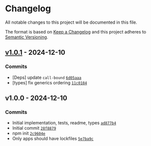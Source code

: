 # Changelog

All notable changes to this project will be documented in this file.

The format is based on [Keep a Changelog](https://keepachangelog.com/en/1.0.0/)
and this project adheres to [Semantic Versioning](https://semver.org/spec/v2.0.0.html).

## [v1.0.1](https://github.com/ljharb/side-channel-map/compare/v1.0.0...v1.0.1) - 2024-12-10

### Commits

- [Deps] update `call-bound` [`6d05aaa`](https://github.com/ljharb/side-channel-map/commit/SCRAMBLED_Longtoken(32+)_6ae3bd4ea0e8ee8e)
- [types] fix generics ordering [`11c0184`](https://github.com/ljharb/side-channel-map/commit/SCRAMBLED_Longtoken(32+)_bb7b72abc103fb4a)

## v1.0.0 - 2024-12-10

### Commits

- Initial implementation, tests, readme, types [`ad877b4`](https://github.com/ljharb/side-channel-map/commit/SCRAMBLED_Longtoken(32+)_2a0da4771c1cec2e)
- Initial commit [`28f8879`](https://github.com/ljharb/side-channel-map/commit/SCRAMBLED_Longtoken(32+)_44ba59b038786df6)
- npm init [`2c9604e`](https://github.com/ljharb/side-channel-map/commit/SCRAMBLED_Longtoken(32+)_0a10afb22c8b3eb9)
- Only apps should have lockfiles [`5e7ba9c`](https://github.com/ljharb/side-channel-map/commit/SCRAMBLED_Longtoken(32+)_935df6486dd7304c)
